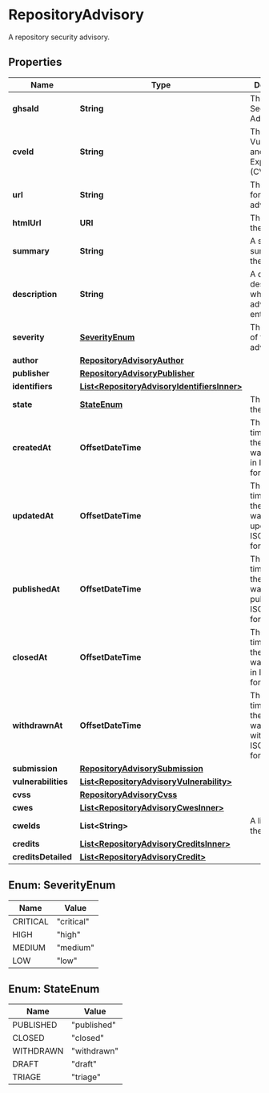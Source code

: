 

# RepositoryAdvisory

A repository security advisory.

## Properties

| Name | Type | Description | Notes |
|------------ | ------------- | ------------- | -------------|
|**ghsaId** | **String** | The GitHub Security Advisory ID. |  [readonly] |
|**cveId** | **String** | The Common Vulnerabilities and Exposures (CVE) ID. |  |
|**url** | **String** | The API URL for the advisory. |  |
|**htmlUrl** | **URI** | The URL for the advisory. |  [readonly] |
|**summary** | **String** | A short summary of the advisory. |  |
|**description** | **String** | A detailed description of what the advisory entails. |  |
|**severity** | [**SeverityEnum**](#SeverityEnum) | The severity of the advisory. |  |
|**author** | [**RepositoryAdvisoryAuthor**](RepositoryAdvisoryAuthor.md) |  |  |
|**publisher** | [**RepositoryAdvisoryPublisher**](RepositoryAdvisoryPublisher.md) |  |  |
|**identifiers** | [**List&lt;RepositoryAdvisoryIdentifiersInner&gt;**](RepositoryAdvisoryIdentifiersInner.md) |  |  [readonly] |
|**state** | [**StateEnum**](#StateEnum) | The state of the advisory. |  |
|**createdAt** | **OffsetDateTime** | The date and time of when the advisory was created, in ISO 8601 format. |  [readonly] |
|**updatedAt** | **OffsetDateTime** | The date and time of when the advisory was last updated, in ISO 8601 format. |  [readonly] |
|**publishedAt** | **OffsetDateTime** | The date and time of when the advisory was published, in ISO 8601 format. |  [readonly] |
|**closedAt** | **OffsetDateTime** | The date and time of when the advisory was closed, in ISO 8601 format. |  [readonly] |
|**withdrawnAt** | **OffsetDateTime** | The date and time of when the advisory was withdrawn, in ISO 8601 format. |  [readonly] |
|**submission** | [**RepositoryAdvisorySubmission**](RepositoryAdvisorySubmission.md) |  |  |
|**vulnerabilities** | [**List&lt;RepositoryAdvisoryVulnerability&gt;**](RepositoryAdvisoryVulnerability.md) |  |  |
|**cvss** | [**RepositoryAdvisoryCvss**](RepositoryAdvisoryCvss.md) |  |  |
|**cwes** | [**List&lt;RepositoryAdvisoryCwesInner&gt;**](RepositoryAdvisoryCwesInner.md) |  |  [readonly] |
|**cweIds** | **List&lt;String&gt;** | A list of only the CWE IDs. |  |
|**credits** | [**List&lt;RepositoryAdvisoryCreditsInner&gt;**](RepositoryAdvisoryCreditsInner.md) |  |  |
|**creditsDetailed** | [**List&lt;RepositoryAdvisoryCredit&gt;**](RepositoryAdvisoryCredit.md) |  |  [readonly] |



## Enum: SeverityEnum

| Name | Value |
|---- | -----|
| CRITICAL | &quot;critical&quot; |
| HIGH | &quot;high&quot; |
| MEDIUM | &quot;medium&quot; |
| LOW | &quot;low&quot; |



## Enum: StateEnum

| Name | Value |
|---- | -----|
| PUBLISHED | &quot;published&quot; |
| CLOSED | &quot;closed&quot; |
| WITHDRAWN | &quot;withdrawn&quot; |
| DRAFT | &quot;draft&quot; |
| TRIAGE | &quot;triage&quot; |



